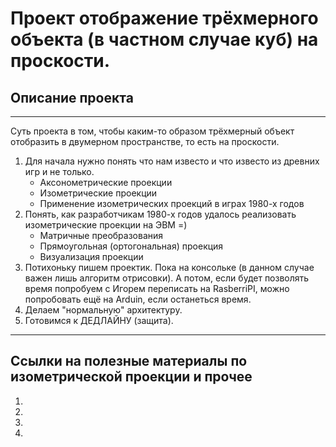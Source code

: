 # Проект отображение трёхмерного объекта (в частном случае куб) на проскости.
## Описание проекта

* * *

Суть проекта в том, чтобы каким-то образом трёхмерный объект отобразить в двумерном пространстве, то есть на проскости.
1. Для начала нужно понять что нам известо и что известо из древних игр и не только.
    + Аксонометрические проекции
    + Изометрические проекции
    + Применение изометрических проекций в играх 1980-х годов
2. Понять, как разработчикам 1980-х годов удалось реализовать изометрические проекции на ЭВМ =)
    + Матричные преобразования
    + Прямоугольная (ортогональная) проекция
    + Визуализация проекции
3. Потихоньку пишем проектик. Пока на консольке (в данном случае важен лишь алгоритм отрисовки). А потом, если будет позволять время попробуем с Игорем переписать на RasberriPI, можно попробовать ещё на Arduin, если останеться время.
4. Делаем "нормальную" архитектуру.
5. Готовимся к ДЕДЛАЙНУ (защита).

* * * 

## Ссылки на полезные материалы по изометрической проекции и прочее
1. [1]: http://davaiknam.ru/text/lekciya-2-affini-6-dvumernie-geometricheskie-affinnie-preobraz-page-7 "Проекции"
2. [2]: https://ru.wikipedia.org/wiki/%D0%98%D0%B7%D0%BE%D0%BC%D0%B5%D1%82%D1%80%D0%B8%D1%87%D0%B5%D1%81%D0%BA%D0%B0%D1%8F_%D0%BF%D1%80%D0%BE%D0%B5%D0%BA%D1%86%D0%B8%D1%8F "Изометрическая проекция"
3. [3]: http://graphics.distant.ru/nachgeom/11-2.html "ПРЯМОУГОЛЬНЫЕ АКСОНОМЕТРИЧЕСКИЕ ПРОЕКЦИИ"
4. [4]: http://prog-cpp.ru/brezenham/ "Алгоритм Брезенхема для рисования наклонных отрезков"